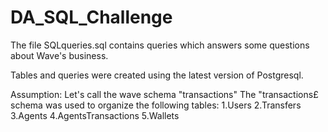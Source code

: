 # DA_SQL_Challenge

The file SQLqueries.sql contains queries which answers some questions about Wave's business.

Tables and queries were created using the latest version of Postgresql.

Assumption: Let's call the wave schema "transactions"
The "transactions£ schema was used to organize the following tables:
1.Users 
2.Transfers
3.Agents
4.AgentsTransactions
5.Wallets


